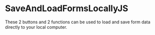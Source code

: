 # SaveAndLoadFormsLocallyJS
These 2 buttons and 2 functions can be used to load and save form data directly to your local computer.
